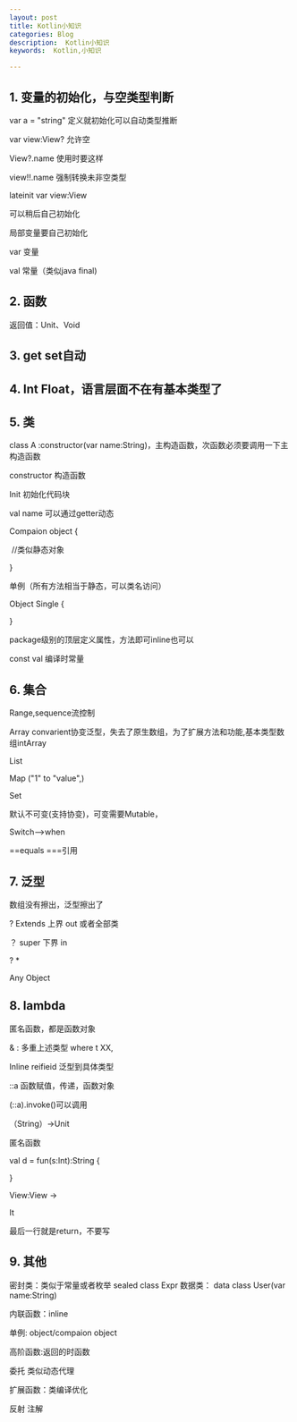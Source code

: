 ```yaml
---
layout: post
title: Kotlin小知识
categories: Blog
description:  Kotlin小知识
keywords:  Kotlin,小知识

---
```




## 1. 变量的初始化，与空类型判断

var a = "string" 定义就初始化可以自动类型推断

var view:View? 允许空

View?.name 使用时要这样

view!!.name 强制转换未非空类型



lateinit var view:View

可以稍后自己初始化



局部变量要自己初始化



var 变量

val 常量（类似java final)

## 2. 函数

返回值：Unit、Void



## 3. get set自动



## 4. Int Float，语言层面不在有基本类型了



## 5. 类

class A :constructor(var name:String)，主构造函数，次函数必须要调用一下主构造函数

constructor 构造函数

Init 初始化代码块

val name 可以通过getter动态

Compaion object {

​	//类似静态对象

}



单例（所有方法相当于静态，可以类名访问）

Object Single {

}

package级别的顶层定义属性，方法即可inline也可以



const val 编译时常量



## 6. 集合

Range,sequence流控制

Array convarient协变泛型，失去了原生数组，为了扩展方法和功能,基本类型数组intArray

List

Map ("1" to "value",)

Set

默认不可变(支持协变)，可变需要Mutable，



Switch-->when



==equals   ===引用



## 7. 泛型

数组没有擦出，泛型擦出了

? Extends 上界 out 或者全部类

？ super 下界  in

? *

Any Object



## 8. lambda

匿名函数，都是函数对象

& : 多重上述类型 where t XX,

Inline reifieid 泛型到具体类型

::a 函数赋值，传递，函数对象

(::a).invoke()可以调用

（String）->Unit

匿名函数

val d = fun(s:Int):String {

}

View:View ->

It

最后一行就是return，不要写




## 9. 其他
密封类：类似于常量或者枚举 sealed class Expr
数据类： data class User(var name:String)

内联函数：inline


单例: object/compaion object

高阶函数:返回的时函数



委托 类似动态代理

扩展函数：类编译优化

反射
注解




















